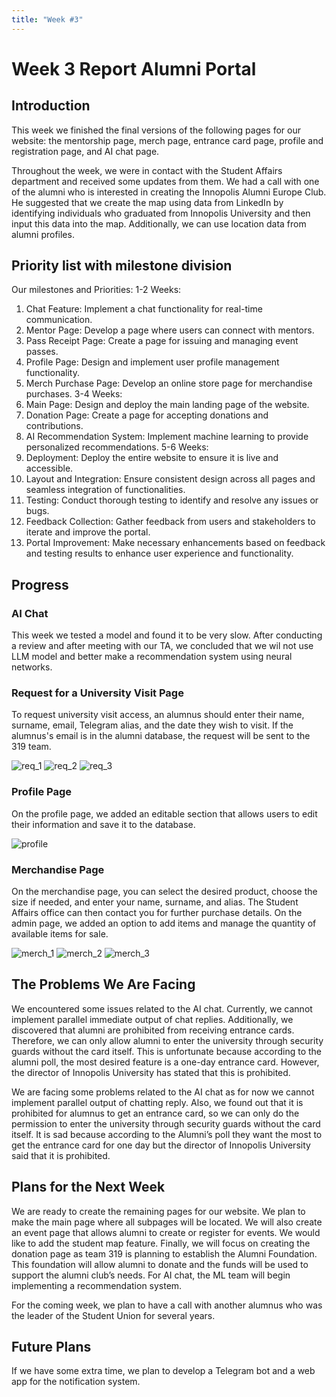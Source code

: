 ```yaml
---
title: "Week #3"
---
```


# Week 3 Report Alumni Portal

## Introduction
This week we finished the final versions of the following pages for our website: the mentorship page, merch page, entrance card page, profile and registration page, and AI chat page.

Throughout the week, we were in contact with the Student Affairs department and received some updates from them. We had a call with one of the alumni who is interested in creating the Innopolis Alumni Europe Club. He suggested that we create the map using data from LinkedIn by identifying individuals who graduated from Innopolis University and then input this data into the map. Additionally, we can use location data from alumni profiles.

## Priority list with milestone division

Our milestones and Priorities:
1-2 Weeks:
 1. Chat Feature: Implement a chat functionality for real-time communication.
 2. Mentor Page: Develop a page where users can connect with mentors.
 3. Pass Receipt Page: Create a page for issuing and managing event passes.
 4. Profile Page: Design and implement user profile management functionality.
 5. Merch Purchase Page: Develop an online store page for merchandise purchases.
3-4 Weeks:
 6. Main Page: Design and deploy the main landing page of the website.
 7. Donation Page: Create a page for accepting donations and contributions.
 8. AI Recommendation System: Implement machine learning to provide personalized recommendations.
5-6 Weeks:
 9. Deployment: Deploy the entire website to ensure it is live and accessible.
 10. Layout and Integration: Ensure consistent design across all pages and seamless integration of functionalities.
 11. Testing: Conduct thorough testing to identify and resolve any issues or bugs.
 12. Feedback Collection: Gather feedback from users and stakeholders to iterate and improve the portal.
 13. Portal Improvement: Make necessary enhancements based on feedback and testing results to enhance user experience and functionality.

## Progress
 
### AI Chat
This week we tested a model and found it to be very slow. After conducting a review and after meeting with our TA, we concluded that we wil not use LLM model and better make a recommendation system using neural networks.

### Request for a University Visit Page
To request university visit access, an alumnus should enter their name, surname, email, Telegram alias, and the date they wish to visit. If the alumnus's email is in the alumni database, the request will be sent to the 319 team.

![req_1](/2024/Alumni/req_1.jpg)
![req_2](/2024/Alumni/req_2.jpg)
![req_3](/2024/Alumni/req_3.jpg)

### Profile Page
On the profile page, we added an editable section that allows users to edit their information and save it to the database.

![profile](/2024/Alumni/profile_1.jpg)

### Merchandise Page
On the merchandise page, you can select the desired product, choose the size if needed, and enter your name, surname, and alias. The Student Affairs office can then contact you for further purchase details. On the admin page, we added an option to add items and manage the quantity of available items for sale.

![merch_1](/2024/Alumni/store_1.jpg)
![merch_2](/2024/Alumni/store_2.jpg)
![merch_3](/2024/Alumni/store_3.jpg)

## The Problems We Are Facing
We encountered some issues related to the AI chat. Currently, we cannot implement parallel immediate output of chat replies. Additionally, we discovered that alumni are prohibited from receiving entrance cards. Therefore, we can only allow alumni to enter the university through security guards without the card itself. This is unfortunate because according to the alumni poll, the most desired feature is a one-day entrance card. However, the director of Innopolis University has stated that this is prohibited.

We are facing some problems related to the AI chat as for now we cannot implement parallel output of chatting reply. Also, we found out that it is prohibited for alumnus to get an entrance card, so we can only do the permission to enter the university through security guards without the card itself. It is sad because according to the Alumni’s poll they want the most to get the entrance card for one day but the director of Innopolis University said that it is prohibited.

## Plans for the Next Week
We are ready to create the remaining pages for our website. We plan to make the main page where all subpages will be located. We will also create an event page that allows alumni to create or register for events. We would like to add the student map feature. Finally, we will focus on creating the donation page as team 319 is planning to establish the Alumni Foundation. This foundation will allow alumni to donate and the funds will be used to support the alumni club’s needs. For AI chat, the ML team will begin implementing a recommendation system.

For the coming week, we plan to have a call with another alumnus who was the leader of the Student Union for several years.

## Future Plans
If we have some extra time, we plan to develop a Telegram bot and a web app for the notification system.
